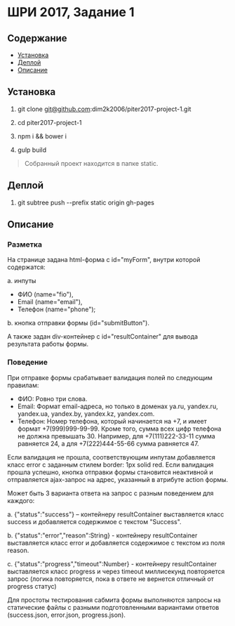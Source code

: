 # ШРИ 2017, Задание 1

## Содержание

- [Установка](#Установка)
- [Деплой](#Деплой)
- [Описание](#Описание)

## Установка

1. git clone git@github.com:dim2k2006/piter2017-project-1.git

2. cd piter2017-project-1

3. npm i && bower i

4. gulp build

> Собранный проект находится в папке static.

## Деплой

1. git subtree push --prefix static origin gh-pages

## Описание

### Разметка

На странице задана html-форма с id="myForm", внутри которой содержатся:

a. инпуты

- ФИО (name="fio"),
- Email (name="email"),
- Телефон (name="phone");

b. кнопка отправки формы (id="submitButton").

А также задан div-контейнер с id="resultContainer" для вывода результата работы формы.

### Поведение

При отправке формы срабатывает валидация полей по следующим правилам:

- ФИО: Ровно три слова.
- Email: Формат email-адреса, но только в доменах ya.ru, yandex.ru, yandex.ua, yandex.by, yandex.kz, yandex.com.
- Телефон: Номер телефона, который начинается на +7, и имеет формат +7(999)999-99-99. Кроме того, сумма всех цифр телефона не должна превышать 30. Например, для +7(111)222-33-11 сумма равняется 24, а для +7(222)444-55-66 сумма равняется 47.

Если валидация не прошла, соответствующим инпутам добавляется класс error с заданным стилем border: 1px solid red.
Если валидация прошла успешно, кнопка отправки формы становится неактивной и отправляется ajax-запрос на адрес, указанный в атрибуте action формы.

Может быть 3 варианта ответа на запрос с разным поведением для каждого:

a. {"status":"success"} – контейнеру resultContainer выставляется класс success и добавляется содержимое с текстом "Success".

b. {"status":"error","reason":String} - контейнеру resultContainer выставляется класс error и добавляется содержимое с текстом из поля reason.

c. {"status":"progress","timeout":Number} - контейнеру resultContainer выставляется класс progress и через timeout миллисекунд повторяется запрос (логика повторяется, пока в ответе не вернется отличный от progress статус)

Для простоты тестирования сабмита формы выполняются запросы на статические файлы с разными подготовленными вариантами ответов (success.json, error.json, progress.json).

